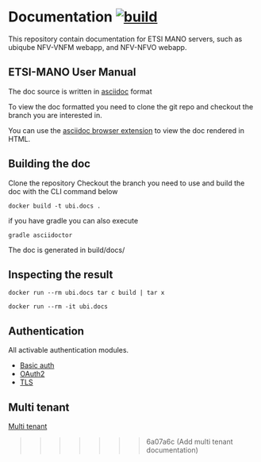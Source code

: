 Documentation    [![build][build-icon]][build-page]
=============

This repository contain documentation for ETSI MANO servers, such as ubiqube NFV-VNFM webapp, and NFV-NFVO webapp.

[build-icon]: ../../workflows/CI/badge.svg
[build-page]: ../../actions

## ETSI-MANO User Manual

The doc source is written in [asciidoc](http://asciidoc.org/) format

To view the doc formatted you need to clone the git repo and checkout the branch you are interested in.

You can use the [asciidoc browser extension](https://github.com/asciidoctor/asciidoctor-browser-extension) to view the doc rendered in HTML.

Building the doc
----------------

Clone the repository
Checkout the branch you need to use and build the doc with the CLI command below

    docker build -t ubi.docs .

if you have gradle you can also execute

    gradle asciidoctor

The doc is generated in build/docs/


Inspecting the result
---------------------

    docker run --rm ubi.docs tar c build | tar x

    docker run --rm -it ubi.docs

## Authentication

All activable authentication modules.

* [Basic auth](src-doc/)
* [OAuth2](src-doc/auth-oauth2.adoc)
* [TLS](src-doc/auth-cert.adoc)

## Multi tenant

[Multi tenant](src-doc/multi-tenant.adoc)
>>>>>>> 6a07a6c (Add multi tenant documentation)
